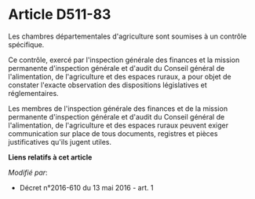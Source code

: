 # Article D511-83

Les chambres départementales d'agriculture sont soumises à un contrôle spécifique.

Ce contrôle, exercé par l'inspection générale des finances et la mission permanente d'inspection générale et d'audit du
Conseil général de l'alimentation, de l'agriculture et des espaces ruraux, a pour objet de constater l'exacte observation des
dispositions législatives et réglementaires. 

Les membres de l'inspection générale des finances et de la mission permanente d'inspection générale et d'audit du Conseil
général de l'alimentation, de l'agriculture et des espaces ruraux peuvent exiger communication sur place de tous documents,
registres et pièces justificatives qu'ils jugent utiles.

**Liens relatifs à cet article**

_Modifié par_:

  - Décret n°2016-610 du 13 mai 2016 - art. 1
